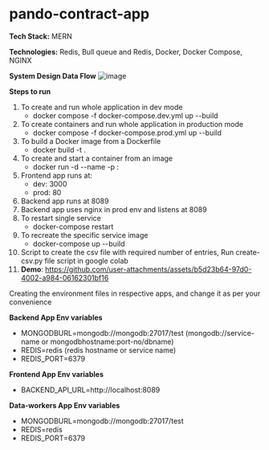 # pando-contract-app

**Tech Stack:** MERN

**Technologies:** Redis, Bull queue and Redis, Docker, Docker Compose, NGINX

**System Design Data Flow**
![image](https://github.com/user-attachments/assets/943315d7-4bb4-4194-98b9-6751614cd909)

**Steps to run**

1. To create and run whole application in dev mode
   - docker compose -f docker-compose.dev.yml up --build
2. To create containers and run whole application in production mode
   - docker compose -f docker-compose.prod.yml up --build
3. To build a Docker image from a Dockerfile
   - docker build -t <image-name> .
4. To create and start a container from an image
   - docker run -d --name <container-name> -p <host-port>:<container-port> <image-name>
5. Frontend app runs at: 
   - dev: 3000
   - prod: 80
6. Backend app runs at 8089
7. Backend app uses nginx in prod env and listens at 8089
8. To restart single service
   - docker-compose restart <service-name1> <service-name2>
9. To recreate the specific service image
   - docker-compose up --build <service-name> 
10. Script to create the csv file with required number of entries, Run create-csv.py file script in google colab
11. **Demo**: https://github.com/user-attachments/assets/b5d23b64-97d0-4002-a984-06162301bf16

Creating the environment files in respective apps, and change it as per your convenience

**Backend App Env variables**
   - MONGODBURL=mongodb://mongodb:27017/test (mongodb://service-name or mongodbhostname:port-no/dbname)
   - REDIS=redis (redis hostname or service name)
   - REDIS_PORT=6379

**Frontend App Env variables**
   - BACKEND_API_URL=http://localhost:8089

**Data-workers App Env variables**
   - MONGODBURL=mongodb://mongodb:27017/test
   - REDIS=redis
   - REDIS_PORT=6379
